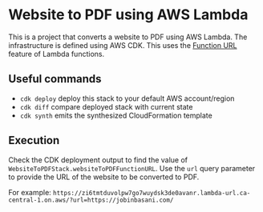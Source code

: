 # Website to PDF using AWS Lambda

This is a project that converts a website to PDF using AWS Lambda. The infrastructure is defined using AWS CDK.
This uses the [Function URL](https://aws.amazon.com/blogs/aws/announcing-aws-lambda-function-urls-built-in-https-endpoints-for-single-function-microservices/) feature of Lambda functions.

## Useful commands

* `cdk deploy`           deploy this stack to your default AWS account/region
* `cdk diff`             compare deployed stack with current state
* `cdk synth`            emits the synthesized CloudFormation template

## Execution

Check the CDK deployment output to find the value of `WebsiteToPDFStack.websiteToPDFFunctionURL`.
Use the `url` query parameter to provide the URL of the website to be converted to PDF.

For example: `https://zi6tmtduvolpw7go7wuydsk3de0avanr.lambda-url.ca-central-1.on.aws/?url=https://jobinbasani.com/`
